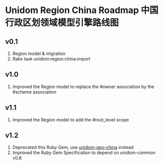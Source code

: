 # Unidom Region China Roadmap 中国行政区划领域模型引擎路线图

## v0.1
1. Region model & migration
2. Rake task unidom:region:china:import

## v1.0
1. Improved the Region model to replace the #owner association by the #scheme association

## v1.1
1. Improved the Region model to add the #root_level scope

## v1.2
1. Deprecated this Ruby Gem, use [unidom-geo-china](https://github.com/topbitdu/unidom-geo-china) instead
2. Improved the Ruby Gem Specification to depend on unidom-common v0.8
